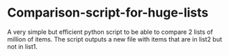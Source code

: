 # Comparison-script-for-huge-lists

A very simple but efficient python script to be able to compare 2 lists of million of items. 
The script outputs a new file with items that are in list2 but not in list1. 
